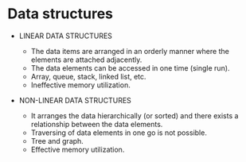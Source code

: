 # Data structures 

* LINEAR DATA STRUCTURES
    - The data items are arranged in an orderly manner where the elements are attached adjacently.
    - The data elements can be accessed in one time (single run).
    - Array, queue, stack, linked list, etc.
    - Ineffective memory utilization.

* NON-LINEAR DATA STRUCTURES
    - It arranges the data hierarchically (or sorted) and there exists a relationship between the data elements.
    - Traversing of data elements in one go is not possible.
    - Tree and graph.
    - Effective memory utilization.

